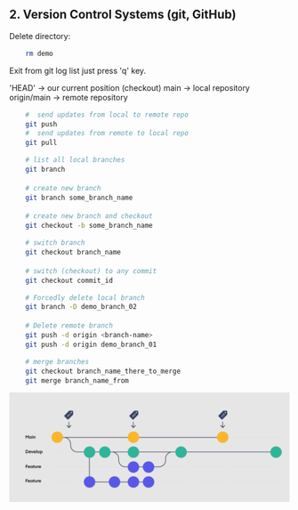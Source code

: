 ## 2. Version Control Systems (git, GitHub)

Delete directory:
```bash
    rm demo
```

Exit from git log list just press 'q' key.

'HEAD' -> our current position (checkout) 
main -> local repository
origin/main -> remote repository

```bash
    #  send updates from local to remote repo
    git push
    #  send updates from remote to local repo
    git pull
```

```bash
    # list all local branches
    git branch

    # create new branch
    git branch some_branch_name

    # create new branch and checkout
    git checkout -b some_branch_name
```


```bash
    # switch branch
    git checkout branch_name

    # switch (checkout) to any commit
    git checkout commit_id
```


```bash
    # Forcedly delete local branch
    git branch -D demo_branch_02

    # Delete remote branch
    git push -d origin <branch-name>
    git push -d origin demo_branch_01
```

```bash
    # merge branches
    git checkout branch_name_there_to_merge
    git merge branch_name_from
```

![](/pictures/git_branching.png)

